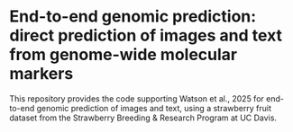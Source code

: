 # End-to-end genomic prediction: direct prediction of images and text from genome-wide molecular markers

This repository provides the code supporting Watson et al., 2025 for end-to-end genomic prediction of images and text, using a strawberry fruit dataset from the Strawberry Breeding & Research Program at UC Davis.
